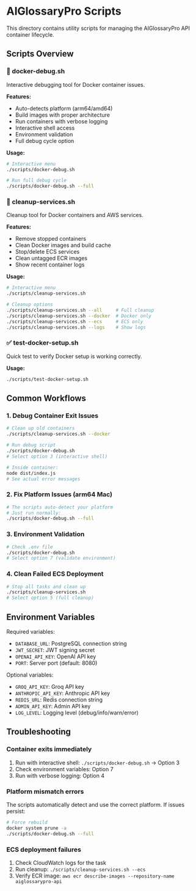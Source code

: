 # AIGlossaryPro Scripts

This directory contains utility scripts for managing the AIGlossaryPro API container lifecycle.

## Scripts Overview

### 🐳 docker-debug.sh
Interactive debugging tool for Docker container issues.

**Features:**
- Auto-detects platform (arm64/amd64)
- Build images with proper architecture
- Run containers with verbose logging
- Interactive shell access
- Environment validation
- Full debug cycle option

**Usage:**
```bash
# Interactive menu
./scripts/docker-debug.sh

# Run full debug cycle
./scripts/docker-debug.sh --full
```

### 🧹 cleanup-services.sh
Cleanup tool for Docker containers and AWS services.

**Features:**
- Remove stopped containers
- Clean Docker images and build cache
- Stop/delete ECS services
- Clean untagged ECR images
- Show recent container logs

**Usage:**
```bash
# Interactive menu
./scripts/cleanup-services.sh

# Cleanup options
./scripts/cleanup-services.sh --all     # Full cleanup
./scripts/cleanup-services.sh --docker  # Docker only
./scripts/cleanup-services.sh --ecs     # ECS only
./scripts/cleanup-services.sh --logs    # Show logs
```

### ✅ test-docker-setup.sh
Quick test to verify Docker setup is working correctly.

**Usage:**
```bash
./scripts/test-docker-setup.sh
```

## Common Workflows

### 1. Debug Container Exit Issues
```bash
# Clean up old containers
./scripts/cleanup-services.sh --docker

# Run debug script
./scripts/docker-debug.sh
# Select option 3 (interactive shell)

# Inside container:
node dist/index.js
# See actual error messages
```

### 2. Fix Platform Issues (arm64 Mac)
```bash
# The scripts auto-detect your platform
# Just run normally:
./scripts/docker-debug.sh --full
```

### 3. Environment Validation
```bash
# Check .env file
./scripts/docker-debug.sh
# Select option 7 (validate environment)
```

### 4. Clean Failed ECS Deployment
```bash
# Stop all tasks and clean up
./scripts/cleanup-services.sh
# Select option 5 (full cleanup)
```

## Environment Variables

Required variables:
- `DATABASE_URL`: PostgreSQL connection string
- `JWT_SECRET`: JWT signing secret
- `OPENAI_API_KEY`: OpenAI API key
- `PORT`: Server port (default: 8080)

Optional variables:
- `GROQ_API_KEY`: Groq API key
- `ANTHROPIC_API_KEY`: Anthropic API key
- `REDIS_URL`: Redis connection string
- `ADMIN_API_KEY`: Admin API key
- `LOG_LEVEL`: Logging level (debug/info/warn/error)

## Troubleshooting

### Container exits immediately
1. Run with interactive shell: `./scripts/docker-debug.sh` → Option 3
2. Check environment variables: Option 7
3. Run with verbose logging: Option 4

### Platform mismatch errors
The scripts automatically detect and use the correct platform. If issues persist:
```bash
# Force rebuild
docker system prune -a
./scripts/docker-debug.sh --full
```

### ECS deployment failures
1. Check CloudWatch logs for the task
2. Run cleanup: `./scripts/cleanup-services.sh --ecs`
3. Verify ECR image: `aws ecr describe-images --repository-name aiglossarypro-api`